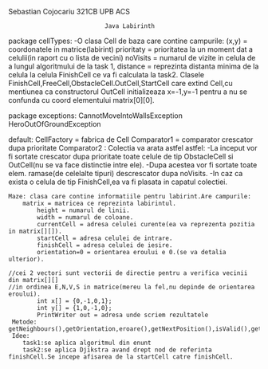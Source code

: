 Sebastian Cojocariu 321CB UPB ACS					


				               Java Labirinth

package cellTypes:
-O clasa Cell de baza care contine campurile: 
	(x,y) = coordonatele in matrice(labirint)
	prioritaty = prioritatea la un moment dat a celulii(in raport cu o lista de vecini)
	noVisits = numarul de vizite in celula de a lungul algoritmului de la task 1,
	distance = reprezinta distanta minima de la celula la celula FinishCell ce va fi calculata la task2.
Clasele FinishCell,FreeCell,ObstacleCell.OutCell,StartCell care extind Cell,cu mentiunea ca constructorul OutCell initializeaza x=-1,y=-1
pentru a nu se confunda cu coord elementului matrix[0][0].

package exceptions:
	CannotMoveIntoWallsException
	HeroOutOfGroundException

default:
	CellFactory = fabrica de Cell
	Comparator1 = comparator crescator dupa prioritate
	Comparator2 : Colectia va arata astfel astfel:
	  -La inceput vor fi sortate crescator dupa prioritate toate celule de tip ObstacleCell si OutCell(nu se va face distinctie intre ele).
	  -Dupa acestea vor fi sortate toate elem. ramase(de celelalte tipuri) descrescator dupa noVisits.
	  -In caz ca exista o celula de tip FinishCell,ea va fi plasata in capatul colectiei. 
	
	Maze: clasa care contine informatiile pentru labirint.Are campurile:
		matrix = matricea ce reprezinta labirintul.
    		height = numarul de linii.
    		width = numarul de coloane.
    		currentCell = adresa celulei curente(ea va reprezenta pozitia in matrix[][]).
     		startCell = adresa celulei de intrare.
    		finishCell = adresa celulei de iesire.
    		orientation=0 = orientarea eroului e 0.(se va detalia ulterior).

    //cei 2 vectori sunt vectorii de directie pentru a verifica vecinii din matrix[][]
    //in ordinea E,N,V,S in matrice(mereu la fel,nu depinde de orientarea eroului).
    		int x[] = {0,-1,0,1}; 
    		int y[] = {1,0,-1,0};
	        PrintWriter out = adresa unde scriem rezultatele
 	 Metode: getNeighbours(),getOrientation,eroare(),getNextPosition(),isValid(),getDistances(),RoadConfigurations,task1(),task2();
	 Idee:
		task1:se aplica algoritmul din enunt
		task2:se aplica Djikstra avand drept nod de referinta finishCell.Se incepe afisarea de la startCell catre finishCell.
